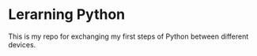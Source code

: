 # Lerarning Python

This is my repo for exchanging my first steps of Python between different devices.

